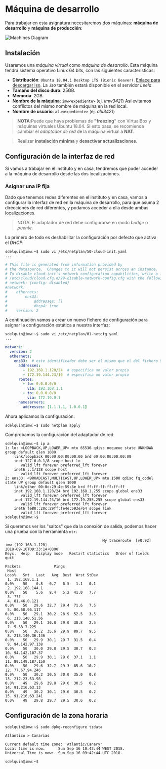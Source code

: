 # Máquina de desarrollo

Para trabajar en esta asignatura necesitaremos dos máquinas: **máquina de desarrollo** y **máquina de producción**:

![Machines Diagram](img/machines_diagram.png) 

## Instalación

Usaremos una *máquina virtual* como *máquina de desarrollo*. Esta máquina tendrá sistema operativo Linux 64 bits, con las siguientes características:

- **Distribución**: `Ubuntu 18.04.1 Desktop LTS (Bionic Beaver)`. [Enlace para descargar iso](http://releases.ubuntu.com/18.04/ubuntu-18.04.1-desktop-amd64.iso).
La *.iso* también estará disponible en el servidor *Leela*.
- **Tamaño del disco duro**: 25GB.
- **Memoria**: 2GB.
- **Nombre de la máquina**: `imw<expediente>` (ej. *imw3421*) Así evitamos conflictos del mismo nombre de máquina en la red local.
- **Nombre de usuario**: `alu<expediente>` (ej. *alu3421*)

> **NOTA**:Puede que haya problemas de **"freezing"** con VirtualBox y máquinas virtuales Ubuntu 18.04. Si esto pasa, se recomienda cambiar el *adaptador de red* de la máquina virtual a **NAT**.

> Realizar **instalación mínima** y **desactivar actualizaciones**.

## Configuración de la interfaz de red

Si vamos a trabajar en el instituto y en casa, tendremos que poder acceder a la máquina de desarrollo desde las dos localizaciones.

### Asignar una IP fija

Dado que tenemos redes diferentes en el instituto y en casa, vamos a configurar la interfaz de red en la máquina de desarrollo, para que asuma 2 direcciones de red diferentes, y podamos acceder a ella desde ambas localizaciones.

> NOTA:
> El adaptador de red debe configurarse en modo *bridge* o *puente*.

Lo primero de todo es deshabilitar la configuración por defecto que activa el *DHCP*:

~~~console
sdelquin@imw:~$ sudo vi /etc/netplan/50-cloud-init.yaml
...
~~~

~~~yaml
# This file is generated from information provided by
# the datasource.  Changes to it will not persist across an instance.
# To disable cloud-init's network configuration capabilities, write a file
# /etc/cloud/cloud.cfg.d/99-disable-network-config.cfg with the following:
# network: {config: disabled}
#network:
#    ethernets:
#        ens33:
#            addresses: []
#            dhcp4: true
#    version: 2
~~~

A continuación vamos a crear un nuevo fichero de configuración para asignar la configuración estática a nuestra interfaz:

~~~console
sdelquin@imw:~$ sudo vi /etc/netplan/01-netcfg.yaml
...
~~~

~~~yaml
network:
  version: 2
  ethernets:
    ens33:  # este identificador debe ser el mismo que el del fichero 50-cloud-init.yaml
      addresses:
        - 192.168.1.120/24  # especifica un valor propio
        - 172.19.144.23/16  # especifica un valor propio
      routes:
        - to: 0.0.0.0/0
          via: 192.168.1.1
        - to: 0.0.0.0/0
          via: 172.19.0.1
      nameservers:
        addresses: [1.1.1.1, 1.0.0.1]
~~~

Ahora aplicamos la configuración:

~~~console
sdelquin@imw:~$ sudo netplan apply
~~~

Comprobamos la configuración del adaptador de red:

~~~console
sdelquin@imw:~$ ip a
1: lo: <LOOPBACK,UP,LOWER_UP> mtu 65536 qdisc noqueue state UNKNOWN group default qlen 1000
    link/loopback 00:00:00:00:00:00 brd 00:00:00:00:00:00
    inet 127.0.0.1/8 scope host lo
       valid_lft forever preferred_lft forever
    inet6 ::1/128 scope host
       valid_lft forever preferred_lft forever
2: ens33: <BROADCAST,MULTICAST,UP,LOWER_UP> mtu 1500 qdisc fq_codel state UP group default qlen 1000
    link/ether 00:0c:29:4e:59:3e brd ff:ff:ff:ff:ff:ff
    inet 192.168.1.120/24 brd 192.168.1.255 scope global ens33
       valid_lft forever preferred_lft forever
    inet 172.19.144.23/16 brd 172.19.255.255 scope global ens33
       valid_lft forever preferred_lft forever
    inet6 fe80::20c:29ff:fe4e:593e/64 scope link
       valid_lft forever preferred_lft forever
sdelquin@imw:~$
~~~

Si queremos ver los "saltos" que da la conexión de salida, podemos hacer una prueba con la herramienta `mtr`:

~~~console
                                            My traceroute  [v0.92]
imw (192.168.1.120)                                                                  2018-09-16T09:33:14+0000
Keys:  Help   Display mode   Restart statistics   Order of fields   quit
                                                                     Packets               Pings
 Host                                                              Loss%   Snt   Last   Avg  Best  Wrst StDev
 1. 192.168.1.1                                                     0.0%    50    0.8   0.7   0.5   1.1   0.1
 2. 192.168.144.1                                                   0.0%    50    5.6   8.4   5.2  41.0   7.7
 3. ???
 4. 81.46.0.121                                                     0.0%    50   29.6  32.7  29.4  71.6   7.5
 5. 80.58.96.117                                                    0.0%    50   29.1  30.2  28.9  52.5   3.5
 6. 213.140.51.56                                                   0.0%    50   29.1  30.8  29.0  38.8   2.5
 7. 5.53.7.225                                                      0.0%    50   36.2  35.6  29.9  89.7   9.5
 8. 213.140.36.146                                                  0.0%    50   29.9  30.1  29.7  31.5   0.4
 9. 94.142.97.138                                                   0.0%    50   30.0  29.8  29.5  30.7   0.3
10. 94.142.107.37                                                   0.0%    50   29.9  30.1  29.6  37.1   1.1
11. 89.149.187.150                                                  0.0%    50   29.6  32.7  29.3  85.6  10.2
12. 77.67.94.246                                                    0.0%    50   30.2  30.5  30.0  35.0   0.8
13. 212.23.53.98                                                    0.0%    49   29.6  29.8  29.6  30.5   0.2
14. 91.216.63.13                                                    0.0%    49   30.2  30.1  29.6  30.5   0.2
15. 91.216.63.241                                                   0.0%    49   29.8  29.7  29.5  30.6   0.2

~~~

## Configuración de la zona horaria

~~~console
sdelquin@imw:~$ sudo dpkg-reconfigure tzdata
~~~

`Atlántico > Canarias`

~~~console
Current default time zone: 'Atlantic/Canary'
Local time is now:      Sun Sep 16 10:42:44 WEST 2018.
Universal Time is now:  Sun Sep 16 09:42:44 UTC 2018.

sdelquin@imw:~$
~~~
